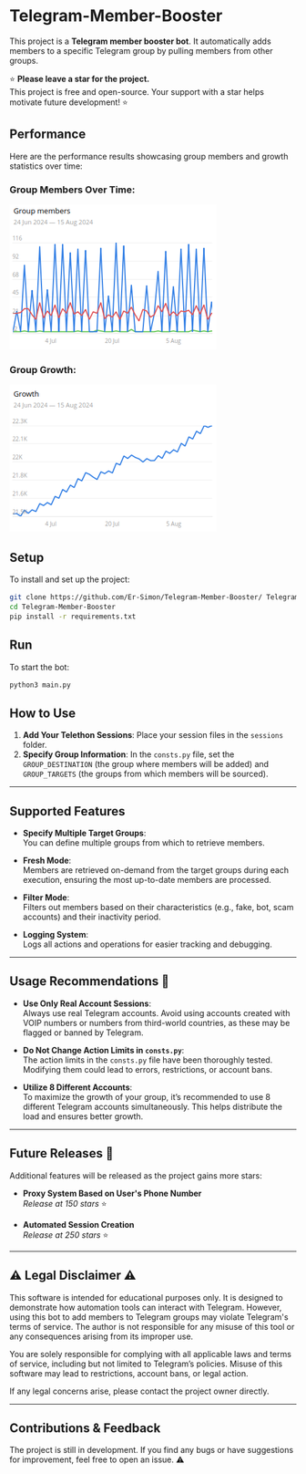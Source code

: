 # Telegram-Member-Booster

This project is a **Telegram member booster bot**. It automatically adds members to a specific Telegram group by pulling members from other groups.  

⭐ **Please leave a star for the project.**  
This project is free and open-source. Your support with a star helps motivate future development! ⭐  

## Performance

Here are the performance results showcasing group members and growth statistics over time:

### Group Members Over Time:
![Group Members](assets/group_members.png)

### Group Growth:
![Group Growth](assets/growth.png)

## Setup

To install and set up the project:

```bash
git clone https://github.com/Er-Simon/Telegram-Member-Booster/ Telegram-Member-Booster
cd Telegram-Member-Booster
pip install -r requirements.txt
```

## Run

To start the bot:

```bash
python3 main.py
```

## How to Use

1. **Add Your Telethon Sessions**: Place your session files in the `sessions` folder.
2. **Specify Group Information**: In the `consts.py` file, set the `GROUP_DESTINATION` (the group where members will be added) and `GROUP_TARGETS` (the groups from which members will be sourced).

---

## Supported Features

- **Specify Multiple Target Groups**:  
  You can define multiple groups from which to retrieve members.

- **Fresh Mode**:  
  Members are retrieved on-demand from the target groups during each execution, ensuring the most up-to-date members are processed.

- **Filter Mode**:  
  Filters out members based on their characteristics (e.g., fake, bot, scam accounts) and their inactivity period.

- **Logging System**:  
  Logs all actions and operations for easier tracking and debugging.

---

## Usage Recommendations 📖

- **Use Only Real Account Sessions**:  
  Always use real Telegram accounts. Avoid using accounts created with VOIP numbers or numbers from third-world countries, as these may be flagged or banned by Telegram.

- **Do Not Change Action Limits in `consts.py`**:  
  The action limits in the `consts.py` file have been thoroughly tested. Modifying them could lead to errors, restrictions, or account bans.

- **Utilize 8 Different Accounts**:  
  To maximize the growth of your group, it’s recommended to use 8 different Telegram accounts simultaneously. This helps distribute the load and ensures better growth.

---

## Future Releases 🚀

Additional features will be released as the project gains more stars:

- **Proxy System Based on User's Phone Number**  
  *Release at 150 stars* ⭐

- **Automated Session Creation**  
  *Release at 250 stars* ⭐

---

## ⚠️ Legal Disclaimer ⚠️

This software is intended for educational purposes only. It is designed to demonstrate how automation tools can interact with Telegram. However, using this bot to add members to Telegram groups may violate Telegram's terms of service. The author is not responsible for any misuse of this tool or any consequences arising from its improper use.

You are solely responsible for complying with all applicable laws and terms of service, including but not limited to Telegram’s policies. Misuse of this software may lead to restrictions, account bans, or legal action.

If any legal concerns arise, please contact the project owner directly.

---

## Contributions & Feedback

The project is still in development. If you find any bugs or have suggestions for improvement, feel free to open an issue. ⚠️

